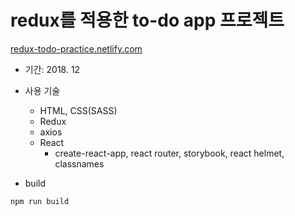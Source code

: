 # redux를 적용한 to-do app 프로젝트

[redux-todo-practice.netlify.com](redux-todo-practice.netlify.com)

- 기간: 2018. 12

- 사용 기술

  - HTML, CSS(SASS)
  - Redux
  - axios
  - React
    - create-react-app, react router, storybook, react helmet, classnames

- build

```
npm run build
```
